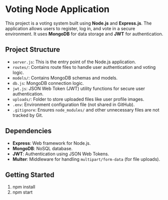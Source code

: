 # Voting Node Application

This project is a voting system built using **Node.js** and **Express.js**. The application allows users to register, log in, and vote in a secure environment. It uses **MongoDB** for data storage and **JWT** for authentication.

## Project Structure

- `server.js`: This is the entry point of the Node.js application.
- `routes/`: Contains route files to handle user authentication and voting logic.
- `models/`: Contains MongoDB schemas and models.
- `db.js`: MongoDB connection logic.
- `jwt.js`: JSON Web Token (JWT) utility functions for secure user authentication.
- `uploads/`: Folder to store uploaded files like user profile images.
- `.env`: Environment configuration file (not shared in GitHub).
- `.gitignore`: Ensures `node_modules/` and other unnecessary files are not tracked by Git.

## Dependencies

- **Express**: Web framework for Node.js.
- **MongoDB**: NoSQL database.
- **JWT**: Authentication using JSON Web Tokens.
- **Multer**: Middleware for handling `multipart/form-data` (for file uploads).

## Getting Started

1. npm install
2. npm start

